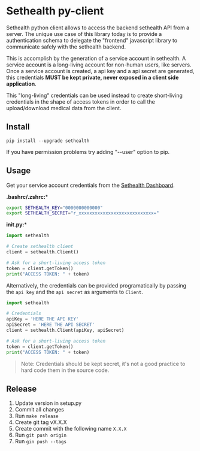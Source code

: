 # Sethealth py-client

Sethealth python client allows to access the backend sethealth API from a server. The unique use case of this library today is to provide a authentication schema to delegate the "frontend" javascript library to communicate safely with the sethealth backend.

This is accomplish by the generation of a service account in sethealth. A service account is a long-living account for non-human users, like servers. Once a service account is created, a api key and a api secret are generated, this credentials **MUST be kept private, never exposed in a client side application**.

This "long-living" credentials can be used instead to create short-living credentials in the shape of access tokens in order to call the upload/download medical data from the client.

## Install

```
pip install --upgrade sethealth
```
If you have permission problems try adding "--user" option to pip.

## Usage

Get your service account credentials from the [Sethealth Dashboard](https://dashboard.set.health).

**.bashrc/.zshrc:***

```bash
export SETHEALTH_KEY="0000000000000"
export SETHEALTH_SECRET="r_xxxxxxxxxxxxxxxxxxxxxxxxxxxx="
```

**__init__.py:***

```python
import sethealth

# Create sethealth client
client = sethealth.Client()

# Ask for a short-living access token
token = client.getToken()
print("ACCESS TOKEN: " + token)
```

Alternatively, the credentials can be provided programatically by passing the `api key` and the `api secret` as arguments to `Client`.

```python
import sethealth

# Credentials
apiKey = 'HERE THE API KEY'
apiSecret = 'HERE THE API SECRET'
client = sethealth.Client(apiKey, apiSecret)

# Ask for a short-living access token
token = client.getToken()
print("ACCESS TOKEN: " + token)
```

>Note: Credentials should be kept secret, it's not a good practice to hard code them in the source code.


## Release

1. Update version in setup.py
2. Commit all changes
3. Run `make release`
4. Create git tag vX.X.X
5. Create commit with the following name `X.X.X`
6. Run `git push origin`
7. Run `gin push --tags`
